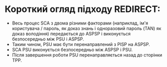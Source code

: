 # Короткий огляд підходу REDIRECT:

- Весь процес SCA з двома різними факторами (наприклад, ім'я користувача / пароль, як доказ знань і одноразовий пароль (TAN) як доказ володіння) передається до ASPSP і виконується безпосередньо між PSU і ASPSP.
- Таким чином, PSU має бути перенаправлений з PISP на ASPSP.
- SCA PSU виконується безпосередньо між ASPSP і PSU.
- Після завершення роботи PSU перенаправляється назад до сторінки TPP.
